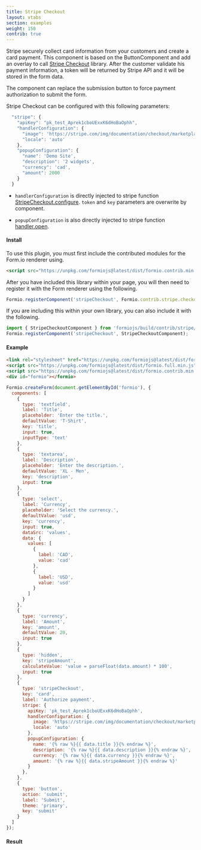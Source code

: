 ```yaml
---
title: Stripe Checkout
layout: vtabs
section: examples
weight: 150
contrib: true
---
```

Stripe securely collect card information from your customers and create a card payment.
This component is based on the ButtonComponent and add an overlay to call [Stripe Checkout](https://stripe.com/docs/checkout) library.
After the customer validate his payment information, a token will be returned by Stripe API and it will be stored in the form data.

The component can replace the submission button to force payment authorization to submit the form.

Stripe Checkout can be configured with this following parameters:
```js
  "stripe": {
    "apiKey": "pk_test_Aprek1cboUExxK6dHoBaOphh",
    "handlerConfiguration": {
      "image": 'https://stripe.com/img/documentation/checkout/marketplace.png',
      "locale": 'auto'
    },
    "popupConfiguration": {
      "name": 'Demo Site',
      "description": '2 widgets',
      "currency": 'cad',
      "amount": 2000
    }
  }
```

- `handlerConfiguration` is directly injected to stripe function [StripeCheckout.configure](https://stripe.com/docs/checkout#integration-simple-options).
`token` and `key` parameters are overwrite by component.

- `popupConfiguration` is also directly injected to stripe function [handler.open](https://stripe.com/docs/checkout#integration-simple-options).

#### Install
To use this plugin, you must first include the contributed modules for the Form.io renderer using.

```html
<script src="https://unpkg.com/formiojs@latest/dist/formio.contrib.min.js"></script>
```

After you have included this library within your page, you will then need to register it with the Form renderer using the following.

```js
Formio.registerComponent('stripeCheckout', Formio.contrib.stripe.checkout);
```

If you are including this within your own library, you can also include it with the following.

```js
import { StripeCheckoutComponent } from 'formiojs/build/contrib/stripe/checkout/stripeCheckout';
Formio.registerComponent('stripeCheckout', StripeCheckoutComponent);
```

#### Example

```html
<link rel="stylesheet" href="https://unpkg.com/formiojs@latest/dist/formio.full.min.css">
<script src="https://unpkg.com/formiojs@latest/dist/formio.full.min.js"></script>
<script src="https://unpkg.com/formiojs@latest/dist/formio.contrib.min.js"></script>
<div id="formio"></formio>
```

```js
Formio.createForm(document.getElementById('formio'), {
  components: [
    {
      type: 'textfield',
      label: 'Title',
      placeholder: 'Enter the title.',
      defaultValue: 'T-Shirt',
      key: 'title',
      input: true,
      inputType: 'text'
    },
    {
      type: 'textarea',
      label: 'Description',
      placeholder: 'Enter the description.',
      defaultValue: 'XL - Men',
      key: 'description',
      input: true
    },
    {
      type: 'select',
      label: 'Currency',
      placeholder: 'Select the currency.',
      defaultValue: 'usd',
      key: 'currency',
      input: true,
      dataSrc: 'values',
      data: {
        values: [
          {
            label: 'CAD',
            value: 'cad'
          },
          {
            label: 'USD',
            value: 'usd'
          }
        ]
      }
    },
    {
      type: 'currency',
      label: 'Amount',
      key: 'amount',
      defaultValue: 20,
      input: true
    },
    {
      type: 'hidden',
      key: 'stripeAmount',
      calculateValue: 'value = parseFloat(data.amount) * 100',
      input: true
    },
    {
      type: 'stripeCheckout',
      key: 'card',
      label: 'Authorize payment',
      stripe: {
        apiKey: 'pk_test_Aprek1cboUExxK6dHoBaOphh',
        handlerConfiguration: {
          image: 'https://stripe.com/img/documentation/checkout/marketplace.png',
          locale: 'auto'
        },
        popupConfiguration: {
          name: '{% raw %}{{ data.title }}{% endraw %}',
          description: '{% raw %}{{ data.description }}{% endraw %}',
          currency: '{% raw %}{{ data.currency }}{% endraw %}',
          amount: '{% raw %}{{ data.stripeAmount }}{% endraw %}'
        }
      },
    },
    {
      type: 'button',
      action: 'submit',
      label: 'Submit',
      theme: 'primary',
      key: 'submit'
    }
  ]
});
```

#### Result

<div class="card card-body bg-light">
<div id="formio"></div>
<script type="text/javascript">
Formio.createForm(document.getElementById('formio'), {
  components: [
    {
      type: 'textfield',
      label: 'Title',
      placeholder: 'Enter the title.',
      defaultValue: 'T-Shirt',
      key: 'title',
      input: true,
      inputType: 'text'
    },
    {
      type: 'textarea',
      label: 'Description',
      placeholder: 'Enter the description.',
      defaultValue: 'XL - Men',
      key: 'description',
      input: true
    },
    {
      type: 'select',
      label: 'Currency',
      placeholder: 'Select the currency.',
      defaultValue: 'usd',
      key: 'currency',
      input: true,
      dataSrc: 'values',
      data: {
        values: [
          {
            label: 'CAD',
            value: 'cad'
          },
          {
            label: 'USD',
            value: 'usd'
          }
        ]
      }
    },
    {
      type: 'currency',
      label: 'Amount',
      key: 'amount',
      defaultValue: 20,
      input: true
    },
    {
      type: 'hidden',
      key: 'stripeAmount',
      calculateValue: 'value = parseFloat(data.amount) * 100',
      input: true
    },
    {
      type: 'stripeCheckout',
      key: 'card',
      label: 'Authorize payment',
      stripe: {
        apiKey: 'pk_test_Aprek1cboUExxK6dHoBaOphh',
        handlerConfiguration: {
          image: 'https://stripe.com/img/documentation/checkout/marketplace.png',
          locale: 'auto'
        },
        popupConfiguration: {
          name: '{% raw %}{{ data.title }}{% endraw %}',
          description: '{% raw %}{{ data.description }}{% endraw %}',
          currency: '{% raw %}{{ data.currency }}{% endraw %}',
          amount: '{% raw %}{{ data.stripeAmount }}{% endraw %}'
        }
      },
    },
    {
      type: 'button',
      action: 'submit',
      label: 'Submit',
      theme: 'primary',
      key: 'submit'
    }
  ]
});
</script>
</div>


